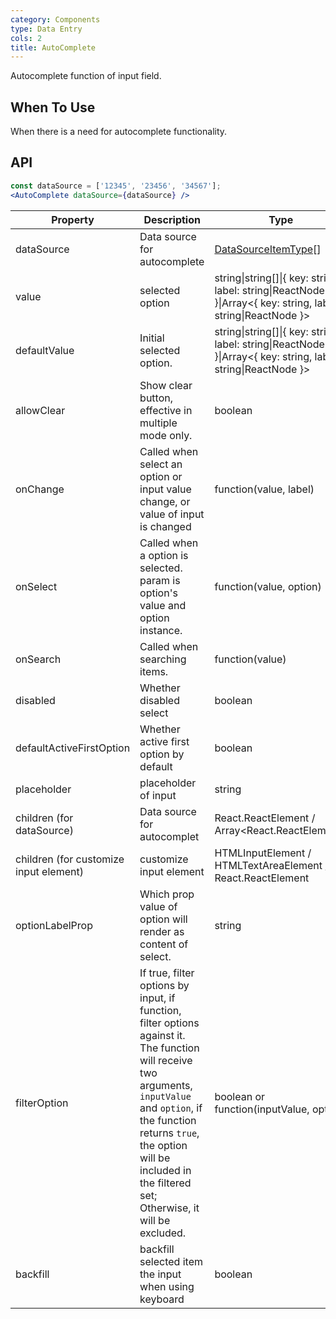 ```yaml
---
category: Components
type: Data Entry
cols: 2
title: AutoComplete
---
```


Autocomplete function of input field.

## When To Use

When there is a need for autocomplete functionality.

## API

```jsx
const dataSource = ['12345', '23456', '34567'];
<AutoComplete dataSource={dataSource} />
```

| Property           | Description                             |  Type | Default |
|----------------|----------------------------------|------------|--------|
| dataSource          | Data source for autocomplete | [DataSourceItemType](https://git.io/vMMKF)[]     |      |
| value    | selected option | string\|string[]\|{ key: string, label: string\|ReactNode }\|Array<{ key: string, label: string\|ReactNode }>   |  -  |
| defaultValue | Initial selected option. | string\|string[]\|{ key: string, label: string\|ReactNode }\|Array<{ key: string, label: string\|ReactNode }> |  -  |
| allowClear   | Show clear button, effective in multiple mode only. | boolean | false |
| onChange | Called when select an option or input value change, or value of input is changed | function(value, label) | - |
| onSelect | Called when a option is selected. param is option's value and option instance. | function(value, option) | -   |
| onSearch | Called when searching items. | function(value) | - |
| disabled | Whether disabled select | boolean | false |
| defaultActiveFirstOption | Whether active first option by default | boolean | true |
| placeholder | placeholder of input | string | - |
| children (for dataSource) | Data source for autocomplet | React.ReactElement<OptionProps> /  Array<React.ReactElement<OptionProps>> | - |
| children (for customize input element) | customize input element | HTMLInputElement / HTMLTextAreaElement / React.ReactElement<InputProps> | `<Input />` |
| optionLabelProp | Which prop value of option will render as content of select. | string | `children` |
| filterOption | If true, filter options by input, if function, filter options against it. The function will receive two arguments, `inputValue` and `option`, if the function returns `true`, the option will be included in the filtered set; Otherwise, it will be excluded. | boolean or function(inputValue, option) | true     |
| backfill | backfill selected item the input when using keyboard  | boolean | false |
